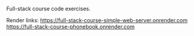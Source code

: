 Full-stack course code exercises.

Render links:
https://full-stack-course-simple-web-server.onrender.com
https://full-stack-course-phonebook.onrender.com